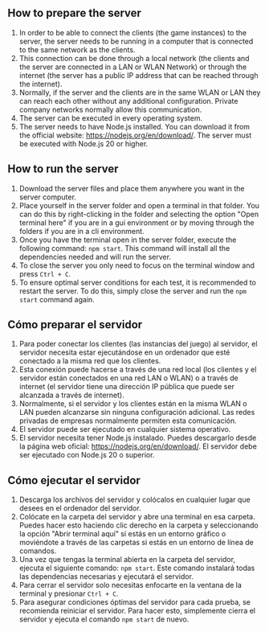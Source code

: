 ## How to prepare the server

1. In order to be able to connect the clients (the game instances) to the server, the server needs to be running in a computer that is connected to the same network as the clients.
2. This connection can be done through a local network (the clients and the server are connected in a LAN or WLAN Network) or through the internet (the server has a public IP address that can be reached through the internet).
3. Normally, if the server and the clients are in the same WLAN or LAN they can reach each other without any additional configuration. Private company networks normally allow this communication.
4. The server can be executed in every operating system.
5. The server needs to have Node.js installed. You can download it from the official website: https://nodejs.org/en/download/. The server must be executed with Node.js 20 or higher.

## How to run the server

1. Download the server files and place them anywhere you want in the server computer.
2. Place yourself in the server folder and open a terminal in that folder. You can do this by right-clicking in the folder and selecting the option "Open terminal here" if you are in a gui environment or by moving through the folders if you are in a cli environment.
3. Once you have the terminal open in the server folder, execute the following command: `npm start`. This command will install all the dependencies needed and will run the server.
4. To close the server you only need to focus on the terminal window and press `Ctrl + C`.
5. To ensure optimal server conditions for each test, it is recommended to restart the server. To do this, simply close the server and run the `npm start` command again.

## Cómo preparar el servidor

1. Para poder conectar los clientes (las instancias del juego) al servidor, el servidor necesita estar ejecutándose en un ordenador que esté conectado a la misma red que los clientes.
2. Esta conexión puede hacerse a través de una red local (los clientes y el servidor están conectados en una red LAN o WLAN) o a través de internet (el servidor tiene una dirección IP pública que puede ser alcanzada a través de internet).
3. Normalmente, si el servidor y los clientes están en la misma WLAN o LAN pueden alcanzarse sin ninguna configuración adicional. Las redes privadas de empresas normalmente permiten esta comunicación.
4. El servidor puede ser ejecutado en cualquier sistema operativo.
5. El servidor necesita tener Node.js instalado. Puedes descargarlo desde la página web oficial: https://nodejs.org/en/download/. El servidor debe ser ejecutado con Node.js 20 o superior.

## Cómo ejecutar el servidor

1. Descarga los archivos del servidor y colócalos en cualquier lugar que desees en el ordenador del servidor.
2. Colócate en la carpeta del servidor y abre una terminal en esa carpeta. Puedes hacer esto haciendo clic derecho en la carpeta y seleccionando la opción "Abrir terminal aquí" si estás en un entorno gráfico o moviéndote a través de las carpetas si estás en un entorno de línea de comandos.
3. Una vez que tengas la terminal abierta en la carpeta del servidor, ejecuta el siguiente comando: `npm start`. Este comando instalará todas las dependencias necesarias y ejecutará el servidor.
4. Para cerrar el servidor solo necesitas enfocarte en la ventana de la terminal y presionar `Ctrl + C`.
5. Para asegurar condiciones óptimas del servidor para cada prueba, se recomienda reiniciar el servidor. Para hacer esto, simplemente cierra el servidor y ejecuta el comando `npm start` de nuevo.
